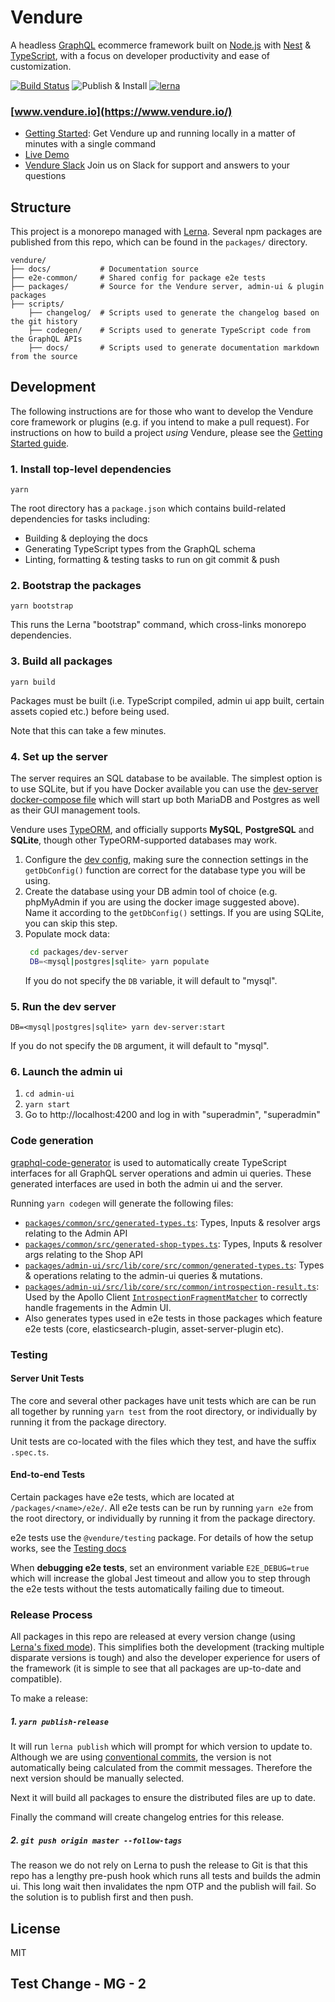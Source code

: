 # Vendure

A headless [GraphQL](https://graphql.org/) ecommerce framework built on [Node.js](https://nodejs.org) with [Nest](https://nestjs.com/) & [TypeScript](http://www.typescriptlang.org/), with a focus on developer productivity and ease of customization.

[![Build Status](https://github.com/vendure-ecommerce/vendure/workflows/Build%20&%20Test/badge.svg)](https://github.com/vendure-ecommerce/vendure/actions) 
![Publish & Install](https://github.com/vendure-ecommerce/vendure/workflows/Publish%20&%20Install/badge.svg)
[![lerna](https://img.shields.io/badge/maintained%20with-lerna-cc00ff.svg)](https://lernajs.io/)

### [www.vendure.io](https://www.vendure.io/)

* [Getting Started](https://www.vendure.io/docs/getting-started/): Get Vendure up and running locally in a matter of minutes with a single command
* [Live Demo](https://demo.vendure.io/)
* [Vendure Slack](https://join.slack.com/t/vendure-ecommerce/shared_invite/enQtNzA1NTcyMDY3NTg0LTMzZGQzNDczOWJiMTU2YjAyNWJlMzdmZGE3ZDY5Y2RjMGYxZWNlYTI4NmU4Y2Q1MDNlYzE4MzQ5ODcyYTdmMGU) Join us on Slack for support and answers to your questions

## Structure

This project is a monorepo managed with [Lerna](https://github.com/lerna/lerna). Several npm packages are published from this repo, which can be found in the `packages/` directory.

```
vendure/
├── docs/           # Documentation source
├── e2e-common/     # Shared config for package e2e tests
├── packages/       # Source for the Vendure server, admin-ui & plugin packages
├── scripts/
    ├── changelog/  # Scripts used to generate the changelog based on the git history
    ├── codegen/    # Scripts used to generate TypeScript code from the GraphQL APIs
    ├── docs/       # Scripts used to generate documentation markdown from the source
```

## Development

The following instructions are for those who want to develop the Vendure core framework or plugins (e.g. if you intend to make a pull request). For instructions on how to build a project *using* Vendure, please see the [Getting Started guide](https://www.vendure.io/docs/getting-started/).

### 1. Install top-level dependencies

`yarn`

The root directory has a `package.json` which contains build-related dependencies for tasks including:

* Building & deploying the docs 
* Generating TypeScript types from the GraphQL schema
* Linting, formatting & testing tasks to run on git commit & push

### 2. Bootstrap the packages

`yarn bootstrap`

This runs the Lerna "bootstrap" command, which cross-links monorepo dependencies.

### 3. Build all packages

`yarn build`

Packages must be built (i.e. TypeScript compiled, admin ui app built, certain assets copied etc.) before being used.

Note that this can take a few minutes.

### 4. Set up the server

The server requires an SQL database to be available. The simplest option is to use SQLite, but if you have Docker available you can use the [dev-server docker-compose file](./packages/dev-server/docker-compose.yml) which will start up both MariaDB and Postgres as well as their GUI management tools.

Vendure uses [TypeORM](http://typeorm.io), and officially supports **MySQL**, **PostgreSQL** and **SQLite**, though other TypeORM-supported databases may work.

1. Configure the [dev config](./packages/dev-server/dev-config.ts), making sure the connection settings in the `getDbConfig()` function are correct for the database type you will be using.
2. Create the database using your DB admin tool of choice (e.g. phpMyAdmin if you are using the docker image suggested above). Name it according to the `getDbConfig()` settings. If you are using SQLite, you can skip this step.
3. Populate mock data: 
   ```bash
    cd packages/dev-server
    DB=<mysql|postgres|sqlite> yarn populate
    ```
   If you do not specify the `DB` variable, it will default to "mysql".

### 5. Run the dev server

```
DB=<mysql|postgres|sqlite> yarn dev-server:start
```

If you do not specify the `DB` argument, it will default to "mysql".

### 6. Launch the admin ui

1. `cd admin-ui`
2. `yarn start`
3. Go to http://localhost:4200 and log in with "superadmin", "superadmin"

### Code generation

[graphql-code-generator](https://github.com/dotansimha/graphql-code-generator) is used to automatically create TypeScript interfaces for all GraphQL server operations and admin ui queries. These generated interfaces are used in both the admin ui and the server.

Running `yarn codegen` will generate the following files:

* [`packages/common/src/generated-types.ts`](./packages/common/src/generated-types.ts): Types, Inputs & resolver args relating to the Admin API
* [`packages/common/src/generated-shop-types.ts`](./packages/common/src/generated-shop-types.ts): Types, Inputs & resolver args relating to the Shop API
* [`packages/admin-ui/src/lib/core/src/common/generated-types.ts`](./packages/admin-ui/src/lib/core/src/common/generated-types.ts): Types & operations relating to the admin-ui queries & mutations.
* [`packages/admin-ui/src/lib/core/src/common/introspection-result.ts`](./packages/admin-ui/src/lib/core/src/common/introspection-result.ts): Used by the Apollo Client [`IntrospectionFragmentMatcher`](https://www.apollographql.com/docs/react/data/fragments/#fragments-on-unions-and-interfaces) to correctly handle fragements in the Admin UI.
* Also generates types used in e2e tests in those packages which feature e2e tests (core, elasticsearch-plugin, asset-server-plugin etc).

### Testing

#### Server Unit Tests

The core and several other packages have unit tests which are can be run all together by running `yarn test` from the root directory, or individually by running it from the package directory.

Unit tests are co-located with the files which they test, and have the suffix `.spec.ts`.

#### End-to-end Tests

Certain packages have e2e tests, which are located at `/packages/<name>/e2e/`. All e2e tests can be run by running `yarn e2e` from the root directory, or individually by running it from the package directory.

e2e tests use the `@vendure/testing` package. For details of how the setup works, see the [Testing docs](https://www.vendure.io/docs/developer-guide/testing/)

When **debugging e2e tests**, set an environment variable `E2E_DEBUG=true` which will increase the global Jest timeout and allow you to step through the e2e tests without the tests automatically failing due to timeout.

### Release Process

All packages in this repo are released at every version change (using [Lerna's fixed mode](https://github.com/lerna/lerna#fixedlocked-mode-default)). This simplifies both the development (tracking multiple disparate versions is tough) and also the developer experience for users of the framework (it is simple to see that all packages are up-to-date and compatible).

To make a release:

##### 1. `yarn publish-release`

It will run `lerna publish` which will prompt for which version to update to. Although we are using [conventional commits](https://www.conventionalcommits.org), the version is not automatically being calculated from the commit messages. Therefore the next version should be manually selected. 

Next it will build all packages to ensure the distributed files are up to date.

Finally the command will create changelog entries for this release.

##### 2. `git push origin master --follow-tags`

The reason we do not rely on Lerna to push the release to Git is that this repo has a lengthy pre-push hook which runs all tests and builds the admin ui. This long wait then invalidates the npm OTP and the publish will fail. So the solution is to publish first and then push.

## License

MIT

## Test Change - MG - 2